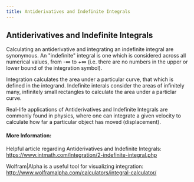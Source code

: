 ```yaml
---
title: Antiderivatives and Indefinite Integrals
---
```

## Antiderivatives and Indefinite Integrals

Calculating an antiderivative and integrating an indefinite integral are synonymous. An "indefinite" integral is one which is considered across all numerical values, from -∞  to +∞ (i.e. there are no numbers in the upper or lower bound of the integration symbol).

Integration calculates the area under a particular curve, that which is defined in the integrand. Indefinite interals consider the areas of infinitely many, infinitely small rectangles to calculate the area under a particlar curve.

Real-life applications of Antiderivatives and Indefinite Integrals are commonly found in physics, where one can integrate a given velocity to calculate how far a particular object has moved (displacement). 

#### More Information:

Helpful article regarding Antiderivatives and Indefinite Integrals: https://www.intmath.com/integration/2-indefinite-integral.php

Wolfram|Alpha is a useful tool for visualizing integration: http://www.wolframalpha.com/calculators/integral-calculator/
